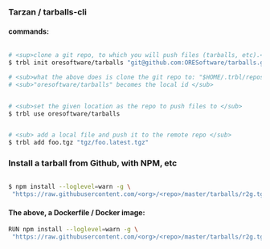 
### Tarzan / tarballs-cli

#### commands:

```bash

# <sup>clone a git repo, to which you will push files (tarballs, etc).</sup>
$ trbl init oresoftware/tarballs "git@github.com:ORESoftware/tarballs.git"

# <sub>what the above does is clone the git repo to: "$HOME/.trbl/repos/oresoftware/tarballs"</sub>
# <sub>"oresoftware/tarballs" becomes the local id </sub>


# <sub>set the given location as the repo to push files to </sub>
$ trbl use oresoftware/tarballs


# <sub> add a local file and push it to the remote repo </sub>
$ trbl add foo.tgz "tgz/foo.latest.tgz"

```

### Install a tarball from Github, with NPM, etc

```bash

$ npm install --loglevel=warn -g \
 "https://raw.githubusercontent.com/<org>/<repo>/master/tarballs/r2g.tgz?$(date +%s)"

```

#### The above, a Dockerfile / Docker image:

```bash
RUN npm install --loglevel=warn -g \
 "https://raw.githubusercontent.com/<org>/<repo>/master/tarballs/r2g.tgz?$(date +%s)"
```

